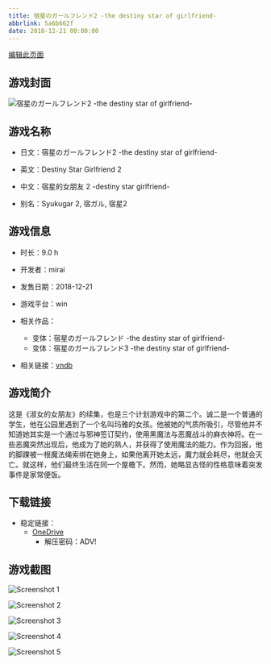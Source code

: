 ```yaml
---
title: 宿星のガールフレンド2 -the destiny star of girlfriend-
abbrlink: 5a6b662f
date: 2018-12-21 00:00:00
---
```

[编辑此页面](https://github.com/ACG-3/ADV3-source/blob/main/source/_posts/games/%E5%AE%BF%E6%98%9F%E3%81%AE%E3%82%AC%E3%83%BC%E3%83%AB%E3%83%95%E3%83%AC%E3%83%B3%E3%83%892%20-the%20destiny%20star%20of%20girlfriend-.md)

## 游戏封面

![宿星のガールフレンド2 -the destiny star of girlfriend-](https://pan.timero.xyz/d/onedrive/img_lib_001/%E5%AE%BF%E6%98%9F%E3%81%AE%E3%82%AC%E3%83%BC%E3%83%AB%E3%83%95%E3%83%AC%E3%83%B3%E3%83%892%20-the%20destiny%20star%20of%20girlfriend-_cover.avif)


## 游戏名称

- 日文：宿星のガールフレンド2 -the destiny star of girlfriend-
- 英文：Destiny Star Girlfriend 2
- 中文：宿星的女朋友 2 -destiny star girlfriend-

- 别名：Syukugar 2, 宿ガル, 宿星2


## 游戏信息

- 时长：9.0 h
- 开发者：mirai
- 发售日期：2018-12-21
- 游戏平台：win
- 相关作品：
   - 变体：宿星のガールフレンド -the destiny star of girlfriend-
   - 变体：宿星のガールフレンド3 -the destiny star of girlfriend-

- 相关链接：[vndb](https://vndb.org/v23290)


## 游戏简介

这是《淑女的女朋友》的续集，也是三个计划游戏中的第二个。诚二是一个普通的学生，他在公园里遇到了一个名叫玛雅的女孩。他被她的气质所吸引，尽管他并不知道她其实是一个通过与邪神签订契约，使用黑魔法与恶魔战斗的麻衣神将。在一些恶魔突然出现后，他成为了她的熟人，并获得了使用魔法的能力。作为回报，他的脚踝被一根魔法绳索绑在她身上，如果他离开她太远，魔力就会耗尽，他就会灭亡。就这样，他们最终生活在同一个屋檐下。然而，她略显古怪的性格意味着突发事件是家常便饭。




## 下载链接

- 稳定链接：
    - [OneDrive](https://pan.timero.xyz/onedrive/adv_lib_001/%E5%AE%BF%E6%98%9F%E3%81%AE%E3%82%AC%E3%83%BC%E3%83%AB%E3%83%95%E3%83%AC%E3%83%B3%E3%83%892%20-the%20destiny%20star%20of%20girlfriend-)
        - 解压密码：ADV!



## 游戏截图


![Screenshot 1](https://pan.timero.xyz/d/onedrive/img_lib_001/%E5%AE%BF%E6%98%9F%E3%81%AE%E3%82%AC%E3%83%BC%E3%83%AB%E3%83%95%E3%83%AC%E3%83%B3%E3%83%892%20-the%20destiny%20star%20of%20girlfriend-_Screenshot_1.avif)

![Screenshot 2](https://pan.timero.xyz/d/onedrive/img_lib_001/%E5%AE%BF%E6%98%9F%E3%81%AE%E3%82%AC%E3%83%BC%E3%83%AB%E3%83%95%E3%83%AC%E3%83%B3%E3%83%892%20-the%20destiny%20star%20of%20girlfriend-_Screenshot_2.avif)

![Screenshot 3](https://pan.timero.xyz/d/onedrive/img_lib_001/%E5%AE%BF%E6%98%9F%E3%81%AE%E3%82%AC%E3%83%BC%E3%83%AB%E3%83%95%E3%83%AC%E3%83%B3%E3%83%892%20-the%20destiny%20star%20of%20girlfriend-_Screenshot_3.avif)

![Screenshot 4](https://pan.timero.xyz/d/onedrive/img_lib_001/%E5%AE%BF%E6%98%9F%E3%81%AE%E3%82%AC%E3%83%BC%E3%83%AB%E3%83%95%E3%83%AC%E3%83%B3%E3%83%892%20-the%20destiny%20star%20of%20girlfriend-_Screenshot_4.avif)

![Screenshot 5](https://pan.timero.xyz/d/onedrive/img_lib_001/%E5%AE%BF%E6%98%9F%E3%81%AE%E3%82%AC%E3%83%BC%E3%83%AB%E3%83%95%E3%83%AC%E3%83%B3%E3%83%892%20-the%20destiny%20star%20of%20girlfriend-_Screenshot_5.avif)

